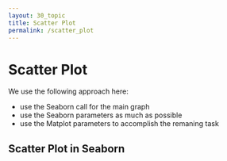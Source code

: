 ```yaml
---
layout: 30_topic
title: Scatter Plot
permalink: /scatter_plot
---
```


# Scatter Plot

We use the following approach here:
- use the Seaborn call for the main graph
- use the Seaborn parameters as much as possible
- use the Matplot parameters to accomplish the remaning task


## Scatter Plot in Seaborn




